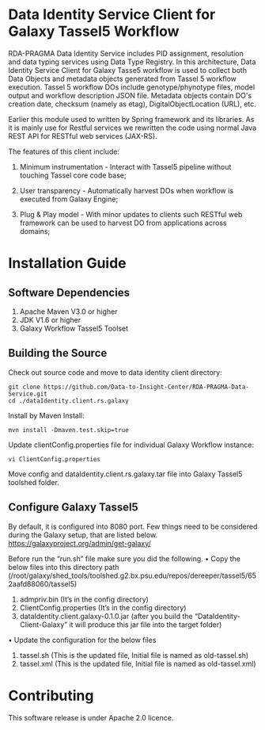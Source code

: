 # Data Identity Service Client for Galaxy Tassel5 Workflow

RDA-PRAGMA Data Identity Service includes PID assignment, resolution and data typing services using Data Type Registry. 
In this architecture, Data Identity Service Client for Galaxy Tasse5 workflow is used to collect both Data Objects and metadata objects generated from Tassel 5 workflow execution. Tassel 5 workflow DOs include genotype/phynotype files, model output and workflow description JSON file. Metadata objects contain DO's creation date, checksum (namely as etag), DigitalObjectLocation (URL), etc.

Earlier this module used to written by Spring framework and its libraries. As it is mainly use for Restful services we rewritten the code using normal Java REST API for RESTful web services (JAX-RS).

The features of this client include:

1. Minimum instrumentation - Interact with Tassel5 pipeline without touching Tassel core code base;

2. User transparency - Automatically harvest DOs when workflow is executed from Galaxy Engine;

3. Plug & Play model - With minor updates to clients such RESTful web framework can be used to harvest DO from applications across domains;

# Installation Guide

## Software Dependencies

1. Apache Maven V3.0 or higher
2. JDK V1.6 or higher 
3. Galaxy Workflow Tassel5 Toolset

## Building the Source
Check out source code and move to data identity client directory:
```
git clone https://github.com/Data-to-Insight-Center/RDA-PRAGMA-Data-Service.git
cd ./dataIdentity.client.rs.galaxy
```
Install by Maven Install:
```
mvn install -Dmaven.test.skip=true
```
Update clientConfig.properties file for individual Galaxy Workflow instance:
```
vi ClientConfig.properties
```
Move config and dataIdentity.client.rs.galaxy.tar file into Galaxy Tassel5 toolshed folder.

## Configure Galaxy Tassel5
By default, it is configured into 8080 port. Few things need to be considered during the Galaxy setup, that are listed below. 
https://galaxyproject.org/admin/get-galaxy/

Before run the “run.sh” file make sure you did the following.
•	Copy the below files into this directory path (/root/galaxy/shed_tools/toolshed.g2.bx.psu.edu/repos/dereeper/tassel5/652aafd88060/tassel5)
1.	 admpriv.bin (It’s in the config directory)
2.   ClientConfig.properties (It’s in the config directory)
3.   dataIdentity.client.galaxy-0.1.0.jar (after you build the “DataIdentity-Client-Galaxy” it will produce this jar file into the target folder)

•	Update the configuration for the below files
1.	tassel.sh (This is the updated file, Initial file is named as old-tassel.sh)
2.	tassel.xml (This is the updated file, Initial file is named as old-tassel.xml)

# Contributing
This software release is under Apache 2.0 licence.
